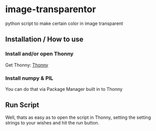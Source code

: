 # image-transparentor
python script to make certain color in image transparent

## Installation / How to use
### Install and/or open Thonny
Get Thonny: [Thonny](https://thonny.org/)
### Install numpy & PIL
You can do that via Package Manager built in to Thonny

## Run Script
Well, thats as easy as to open the script in Thonny, setting the setting strings to your wishes and hit the run button.
